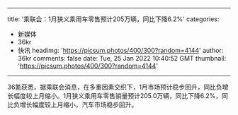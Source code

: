 
---
title: '乘联会：1月狭义乘用车零售预计205万辆，同比下降6.2%'
categories: 
 - 新媒体
 - 36kr
 - 快讯
headimg: 'https://picsum.photos/400/300?random=4144'
author: 36kr
comments: false
date: Tue, 25 Jan 2022 10:40:52 GMT
thumbnail: 'https://picsum.photos/400/300?random=4144'
---

<div>   
36氪获悉，据乘联会消息，在多重因素交织下，1月市场预计稳步回升，同比负增长幅度较上月缩小。1月狭义乘用车零售销量预计205.0万辆，同比下降6.2%，同比负增长幅度较上月缩小，汽车市场稳步回升。  
</div>
            
